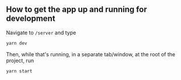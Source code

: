 ## How to get the app up and running for development

Navigate to `/server` and type

```bash
yarn dev
```

Then, while that's running, in a separate tab/window, at the root of the project, run

```bash
yarn start
```

